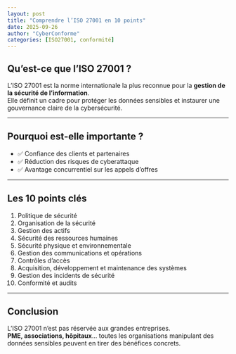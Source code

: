 ```yaml
---
layout: post
title: "Comprendre l’ISO 27001 en 10 points"
date: 2025-09-26
author: "CyberConforme"
categories: [ISO27001, conformité]
---
```


## Qu’est-ce que l’ISO 27001 ?
L’ISO 27001 est la norme internationale la plus reconnue pour la **gestion de la sécurité de l’information**.  
Elle définit un cadre pour protéger les données sensibles et instaurer une gouvernance claire de la cybersécurité.

---

## Pourquoi est-elle importante ?
- ✅ Confiance des clients et partenaires  
- ✅ Réduction des risques de cyberattaque  
- ✅ Avantage concurrentiel sur les appels d’offres  

---

## Les 10 points clés
1. Politique de sécurité  
2. Organisation de la sécurité  
3. Gestion des actifs  
4. Sécurité des ressources humaines  
5. Sécurité physique et environnementale  
6. Gestion des communications et opérations  
7. Contrôles d’accès  
8. Acquisition, développement et maintenance des systèmes  
9. Gestion des incidents de sécurité  
10. Conformité et audits  

---

## Conclusion
L’ISO 27001 n’est pas réservée aux grandes entreprises.  
**PME, associations, hôpitaux**… toutes les organisations manipulant des données sensibles peuvent en tirer des bénéfices concrets.

